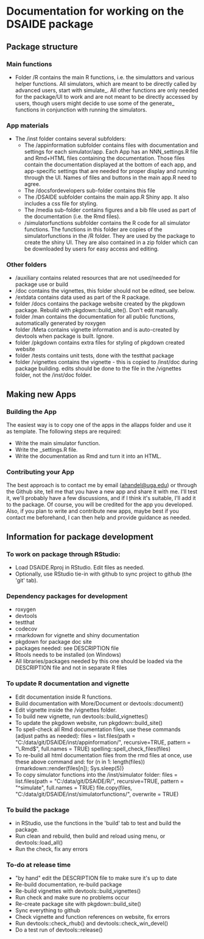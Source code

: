 # Documentation for working on the DSAIDE package 

## Package structure 

### Main functions
* Folder /R contains the main R functions, i.e. the simulattors and various helper functions. All simulators, which are meant to be directly called by advanced users, start with simulate_. All other functions are only needed for the package/UI to work and are not meant to be directly accessed by users, though users might decide to use some of the generate_ functions in conjunction with running the simulators.


### App materials
* The /inst folder contains several subfolders: 
  * The /appinformation subfolder contains files with documentation and settings for each simulator/app. Each App has an NNN_settings.R file and Rmd+HTML files containing the documentation. Those files contain the documentation displayed at the bottom of each app, and app-specific settings that are needed for proper display and running through the UI. Names of files and buttons in the main app.R need to agree.
  * The /docsfordevelopers sub-folder contains this file
  * The /DSAIDE subfolder contains the main app.R Shiny app. It also includes a css file for styling. 
  * The /media sub-folder contains figures and a bib file used as part of the documentation (i.e. the Rmd files). 
  * /simulatorfunctions subfolder contains the R code for all simulator functions. The functions in this folder are copies of the simulatorfunctions in the /R folder. They are used by the package to create the shiny UI. They are also contained in a zip folder which can be downloaded by users for easy access and editing.


### Other folders

* /auxiliary contains related resources that are not used/needed for package use or build
* /doc contains the vignettes, this folder should not be edited, see below.
* /extdata contains data used as part of the R package.
* folder /docs contains the package website created by the pkgdown package. Rebuild with pkgdown::build_site(). Don't edit manually.
* folder /man contains the documentation for all public functions, automatically generated by roxygen
* folder /Meta contains vignette information and is auto-created by devtools when package is built. Ignore.
* folder /pkgdown contains extra files for styling of pkgdown created website
* folder /tests contains unit tests, done with the testthat package
* folder /vignettes contains the vignette - this is copied to /inst/doc during package building. edits should be done to the file in the /vignettes folder, not the /inst/doc folder.

## Making new Apps

### Building the App
The easiest way is to copy one of the apps in the allapps folder and use it as template. The following steps are required:

* Write the main simulator function.
* Write the _settings.R file. 
* Write the documentation as Rmd and turn it into an HTML.

### Contributing your App
The best approach is to contact me by email (ahandel@uga.edu) or through the Github site, tell me that you have a new app and share it with me. I'll test it, we'll probably have a few discussions, and if I think it's suitable, I'll add it to the package. Of course, you will be credited for the app you developed. Also, if you plan to write and contribute new apps, maybe best if you contact me beforehand, I can then help and provide guidance as needed.


## Information for package development

### To work on package through RStudio: 
* Load DSAIDE.Rproj in RStudio. Edit files as needed.
* Optionally, use RStudio tie-in with github to sync project to github (the 'git' tab).

### Dependency packages for development
* roxygen
* devtools
* testthat
* codecov
* rmarkdown for vignette and shiny documentation
* pkgdown for package doc site
* packages needed: see DESCRIPTION file
* Rtools needs to be installed (on Windows)
* All libraries/packages needed by this one should be loaded via the DESCRIPTION file and not in separate R files

### To update R documentation and vignette
* Edit documentation inside R functions. 
* Build documentation with More/Document or devtools::document()
* Edit vignette inside the /vignettes folder.
* To build new vignette, run devtools::build_vignettes()
* To update the pkgdown website, run pkgdown::build_site()
* To spell-check all Rmd documentation files, use these commands (adjust paths as needed):
files = list.files(path = "C:/data/git/DSAIDE/inst/appinformation/", recursive=TRUE, pattern = "\\.Rmd$", full.names = TRUE)
spelling::spell_check_files(files)
* To re-build all html documentation files from the rmd files at once, use these above command and:
for (n in 1: length(files)) {rmarkdown::render(files[n]); Sys.sleep(5)}
* To copy simulator functions into the /inst/simulator folder:
files = list.files(path = "C:/data/git/DSAIDE/R/", recursive=TRUE, pattern = "^simulate", full.names = TRUE)
file.copy(files, "C:/data/git/DSAIDE/inst/simulatorfunctions/", overwrite = TRUE)

### To build the package
* in RStudio, use the functions in the 'build' tab to test and build the package.
* Run clean and rebuild, then build and reload using menu, or devtools::load_all()
* Run the check, fix any errors 

### To-do at release time 
* "by hand" edit the DESCRIPTION file to make sure it's up to date
* Re-build documentation, re-build package
* Re-build vignettes with devtools::build_vignettes()
* Run check and make sure no problems occur
* Re-create package site with pkgdown::build_site()
* Sync everything to github
* Check vignette and function references on website, fix errors
* Run devtools::check_rhub() and devtools::check_win_devel()
* Do a test run of devtools::release()
